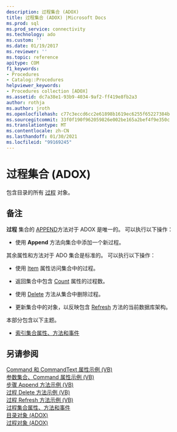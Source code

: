 ```yaml
---
description: 过程集合 (ADOX)
title: 过程集合 (ADOX) |Microsoft Docs
ms.prod: sql
ms.prod_service: connectivity
ms.technology: ado
ms.custom: ''
ms.date: 01/19/2017
ms.reviewer: ''
ms.topic: reference
apitype: COM
f1_keywords:
- Procedures
- Catalog::Procedures
helpviewer_keywords:
- Procedures collection [ADOX]
ms.assetid: dc7a38e1-93b9-4034-9af2-ff419e8fb2a3
author: rothja
ms.author: jroth
ms.openlocfilehash: c77c3eccd6cc2e61898b1619ec6255f65227384b
ms.sourcegitcommit: 33f0f190f962059826e002be165a2bef4f9e350c
ms.translationtype: MT
ms.contentlocale: zh-CN
ms.lasthandoff: 01/30/2021
ms.locfileid: "99169245"
---
```

# <a name="procedures-collection-adox"></a>过程集合 (ADOX)
包含目录的所有 [过程](./procedure-object-adox.md) 对象。  
  
## <a name="remarks"></a>备注  
 **过程** 集合的 [APPEND](./append-method-adox-procedures.md)方法对于 ADOX 是唯一的。 可以执行以下操作：  
  
-   使用 **Append** 方法向集合中添加一个新过程。  
  
 其余属性和方法对于 ADO 集合是标准的。 可以执行以下操作：  
  
-   使用 [Item](../ado-api/item-property-ado.md) 属性访问集合中的过程。  
  
-   返回集合中包含 [Count](../ado-api/count-property-ado.md) 属性的过程数。  
  
-   使用 [Delete](./delete-method-adox-collections.md) 方法从集合中删除过程。  
  
-   更新集合中的对象，以反映包含 [Refresh](../ado-api/refresh-method-ado.md) 方法的当前数据库架构。  
  
 本部分包含以下主题。  
  
-   [索引集合属性、方法和事件](./indexes-collection-properties-methods-and-events.md)  
  
## <a name="see-also"></a>另请参阅  
 [Command 和 CommandText 属性示例 (VB) ](./command-and-commandtext-properties-example-vb.md)   
 [参数集合、Command 属性示例 (VB) ](./parameters-collection-command-property-example-vb.md)   
 [步骤 Append 方法示例 (VB) ](./procedures-append-method-example-vb.md)   
 [过程 Delete 方法示例 (VB) ](./procedures-delete-method-example-vb.md)   
 [过程 Refresh 方法示例 (VB) ](./procedures-refresh-method-example-vb.md)   
 [过程集合属性、方法和事件](./procedures-collection-properties-methods-and-events.md)   
 [目录对象 (ADOX) ](./catalog-object-adox.md)   
 [过程对象 (ADOX)](./procedure-object-adox.md)